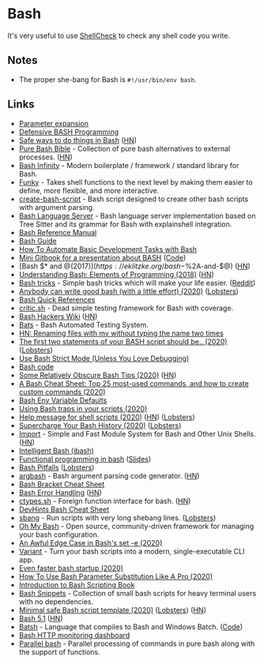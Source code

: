 # Bash

It's very useful to use [ShellCheck](https://www.shellcheck.net) to check any shell code you write.

## Notes

- The proper she-bang for Bash is `#!/usr/bin/env bash`.

## Links

- [Parameter expansion](http://wiki.bash-hackers.org/syntax/pe)
- [Defensive BASH Programming](http://www.kfirlavi.com/blog/2012/11/14/defensive-bash-programming/)
- [Safe ways to do things in Bash](https://github.com/anordal/shellharden/blob/master/how_to_do_things_safely_in_bash.md) ([HN](https://news.ycombinator.com/item?id=17057596))
- [Pure Bash Bible](https://github.com/dylanaraps/pure-bash-bible) - Collection of pure bash alternatives to external processes. ([HN](https://news.ycombinator.com/item?id=21013150))
- [Bash Infinity](https://github.com/niieani/bash-oo-framework) - Modern boilerplate / framework / standard library for Bash.
- [Funky](https://github.com/bbugyi200/funky) - Takes shell functions to the next level by making them easier to define, more flexible, and more interactive.
- [create-bash-script](https://github.com/nikita-skobov/create-bash-script) - Bash script designed to create other bash scripts with argument parsing.
- [Bash Language Server](https://github.com/mads-hartmann/bash-language-server) - Bash language server implementation based on Tree Sitter and its grammar for Bash with explainshell integration.
- [Bash Reference Manual](https://tiswww.case.edu/php/chet/bash/bashref.html)
- [Bash Guide](https://mywiki.wooledge.org/BashGuide)
- [How To Automate Basic Development Tasks with Bash](https://jmulholland.com/how-to-automate-basic-development-tasks-with-bash)
- [Mini Gitbook for a presentation about BASH](https://erkanerol.github.io/bash-lingua-non-grata/#/) ([Code](https://github.com/erkanerol/bash-lingua-non-grata))
- [Bash $\* and $@ (2017)](https://eklitzke.org/bash-$%2A-and-$@) ([HN](https://news.ycombinator.com/item?id=22027809))
- [Understanding Bash: Elements of Programming (2018)](https://www.linuxjournal.com/content/understanding-bash-elements-programming) ([HN](https://news.ycombinator.com/item?id=22052890))
- [Bash tricks](https://github.com/SimonBaeumer/bash-tricks) - Simple bash tricks which will make your life easier. ([Reddit](https://www.reddit.com/r/bash/comments/eokp46/some_simple_bash_tipps/))
- [Anybody can write good bash (with a little effort) (2020)](https://blog.yossarian.net/2020/01/23/Anybody-can-write-good-bash-with-a-little-effort) ([Lobsters](https://lobste.rs/s/y0nx8o/anybody_can_write_good_bash_with_little))
- [Bash Quick References](https://shellmagic.xyz/)
- [critic.sh](https://github.com/Checksum/critic.sh) - Dead simple testing framework for Bash with coverage.
- [Bash Hackers Wiki](https://wiki.bash-hackers.org/) ([HN](https://news.ycombinator.com/item?id=22382686))
- [Bats](https://github.com/bats-core/bats-core) - Bash Automated Testing System.
- [HN: Renaming files with mv without typing the name two times](https://news.ycombinator.com/item?id=22859935)
- [The first two statements of your BASH script should be.. (2020)](https://ashishb.net/all/the-first-two-statements-of-your-bash-script-should-be/) ([Lobsters](https://lobste.rs/s/ajoaje/first_two_statements_your_bash_script))
- [Use Bash Strict Mode (Unless You Love Debugging)](http://redsymbol.net/articles/unofficial-bash-strict-mode/)
- [Bash code](https://github.com/bminor/bash)
- [Some Relatively Obscure Bash Tips (2020)](https://zwischenzugs.com/2020/05/09/some-relatively-obscure-bash-tips/) ([HN](https://news.ycombinator.com/item?id=23126305))
- [A Bash Cheat Sheet: Top 25 most-used commands, and how to create custom commands (2020)](https://medium.com/better-programming/bash-cheat-sheet-top-25-commands-and-creating-custom-commands-75941dcdc450)
- [Bash Env Variable Defaults](https://www.yesthatblog.com/post/0065-env-defaults/)
- [Using Bash traps in your scripts (2020)](https://opensource.com/article/20/6/bash-trap)
- [Help message for shell scripts (2020)](https://samizdat.dev/help-message-for-shell-scripts/) ([HN](https://news.ycombinator.com/item?id=23763166)) ([Lobsters](https://lobste.rs/s/5njqrb/help_message_for_shell_scripts))
- [Supercharge Your Bash History (2020)](https://metaredux.com/posts/2020/07/07/supercharge-your-bash-history.html) ([Lobsters](https://lobste.rs/s/ruygyw/supercharge_your_bash_history))
- [Import](https://import.pw/) - Simple and Fast Module System for Bash and Other Unix Shells. ([HN](https://news.ycombinator.com/item?id=23864909))
- [Intelligent Bash (ibash)](https://rdmp.org/dmbcs/i-bash)
- [Functional programming in bash](https://github.com/ssledz/bash-fun) ([Slides](https://ssledz.github.io/presentations/bash-fun.html#/))
- [Bash Pitfalls](https://mywiki.wooledge.org/BashPitfalls) ([Lobsters](https://lobste.rs/s/1vqimp/bash_pitfalls))
- [argbash](https://github.com/matejak/argbash) - Bash argument parsing code generator. ([HN](https://news.ycombinator.com/item?id=24636367))
- [Bash Bracket Cheat Sheet](https://wizardzines.com/comics/brackets-cheatsheet/)
- [Bash Error Handling](https://wizardzines.com/comics/bash-errors/) ([HN](https://news.ycombinator.com/item?id=24727495))
- [ctypes.sh](https://github.com/taviso/ctypes.sh) - Foreign function interface for bash. ([HN](https://news.ycombinator.com/item?id=24738814))
- [DevHints Bash Cheat Sheet](https://devhints.io/bash)
- [sbang](https://github.com/spack/sbang) - Run scripts with very long shebang lines. ([Lobsters](https://lobste.rs/s/rin6rc/sbang_lets_you_run_scripts_with_very_long))
- [Oh My Bash](https://github.com/ohmybash/oh-my-bash) - Open source, community-driven framework for managing your bash configuration.
- [An Awful Edge Case in Bash's set -e (2020)](http://jbrot.com/blog/dash_e_problems.html)
- [Variant](https://github.com/mumoshu/variant2) - Turn your bash scripts into a modern, single-executable CLI app.
- [Even faster bash startup (2020)](https://work.lisk.in/2020/11/20/even-faster-bash-startup.html)
- [How To Use Bash Parameter Substitution Like A Pro (2020)](https://www.cyberciti.biz/tips/bash-shell-parameter-substitution-2.html)
- [Introduction to Bash Scripting Book](https://github.com/bobbyiliev/introduction-to-bash-scripting)
- [Bash Snippets](https://github.com/alexanderepstein/Bash-Snippets) - Collection of small bash scripts for heavy terminal users with no dependencies.
- [Minimal safe Bash script template (2020)](https://betterdev.blog/minimal-safe-bash-script-template/) ([Lobsters](https://lobste.rs/s/yeloyn/minimal_safe_bash_script_template)) ([HN](https://news.ycombinator.com/item?id=25428621))
- [Bash 5.1](https://lists.gnu.org/archive/html/info-gnu/2020-12/msg00003.html) ([HN](https://news.ycombinator.com/item?id=25492551))
- [Batsh](https://batsh.org/) - Language that compiles to Bash and Windows Batch. ([Code](https://github.com/batsh-dev-team/Batsh))
- [Bash HTTP monitoring dashboard](https://raymii.org/s/software/Bash_HTTP_Monitoring_Dashboard.html)
- [Parallel bash](https://github.com/Akianonymus/parallel-bash) - Parallel processing of commands in pure bash along with the support of functions.
